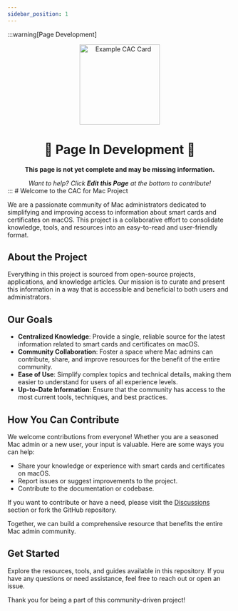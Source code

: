 ```yaml
---
sidebar_position: 1
---
```


:::warning[Page Development]
<div align="center">

<img src="/img/page_construction.webp" alt="Example CAC Card" width="180" />

# 🚧 Page In Development 🚧

**This page is not yet complete and may be missing information.**

<em>
Want to help? Click <strong>Edit this Page</strong> at the bottom to contribute!
</em>

</div>
:::
# Welcome to the CAC for Mac Project

We are a passionate community of Mac administrators dedicated to simplifying and improving access to information about smart cards and certificates on macOS. This project is a collaborative effort to consolidate knowledge, tools, and resources into an easy-to-read and user-friendly format.

## About the Project

Everything in this project is sourced from open-source projects, applications, and knowledge articles. Our mission is to curate and present this information in a way that is accessible and beneficial to both users and administrators.

## Our Goals

- **Centralized Knowledge**: Provide a single, reliable source for the latest information related to smart cards and certificates on macOS.
- **Community Collaboration**: Foster a space where Mac admins can contribute, share, and improve resources for the benefit of the entire community.
- **Ease of Use**: Simplify complex topics and technical details, making them easier to understand for users of all experience levels.
- **Up-to-Date Information**: Ensure that the community has access to the most current tools, techniques, and best practices.

## How You Can Contribute

We welcome contributions from everyone! Whether you are a seasoned Mac admin or a new user, your input is valuable. Here are some ways you can help:

- Share your knowledge or experience with smart cards and certificates on macOS.
- Report issues or suggest improvements to the project.
- Contribute to the documentation or codebase.

If you want to contribute or have a need, please visit the [Discussions](#) section or fork the GitHub repository.

Together, we can build a comprehensive resource that benefits the entire Mac admin community.

## Get Started

Explore the resources, tools, and guides available in this repository. If you have any questions or need assistance, feel free to reach out or open an issue.

Thank you for being a part of this community-driven project!
